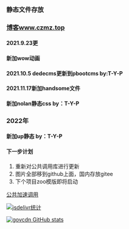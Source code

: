 <!--
 * @Name: AXI
 * @Date: 2021-10-05
 * @ContactTG: @czgov
-->

### 静态文件存放

### [博客www.czmz.top](https://www.czmz.top)

#### 2021.9.23更

#### 新加wow动画

#### 2021.10.5 dedecms更新到pbootcms by:T-Y-P


#### 2021.11.17新加handsome文件

#### 新加nolan静态css by：T-Y-P

### 2022年

#### 新加up静态 by：T-Y-P

#### 下一步计划
  1. 重新对公共调用库进行更新
  2. 图片全部移到github上面，国内存放gitee
  3. 下个项目zoo模版即将启动
  
[公共加速调用](https://www.jsdelivr.com/package/gh/T-Y-P/gov) 

[![jsdelivr统计](https://data.jsdelivr.com/v1/package/gh/T-Y-P/gov/badge)](https://www.jsdelivr.com/package/gh/T-Y-P/gov)

[![govcdn GitHub stats](https://github-readme-stats.vercel.app/api?username=T-Y-P)](https://github.com/T-Y-P/gov)